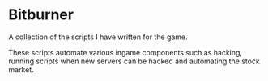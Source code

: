 # Bitburner

A collection of the scripts I have written for the game. 

These scripts automate various ingame components such as hacking, running scripts when new servers can be hacked and automating the stock market. 
